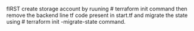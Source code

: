 fIRST create storage account by ruuning # terraform init command then remove the backend line tf code present in start.tf and migrate the state using # terraform init -migrate-state command. 
